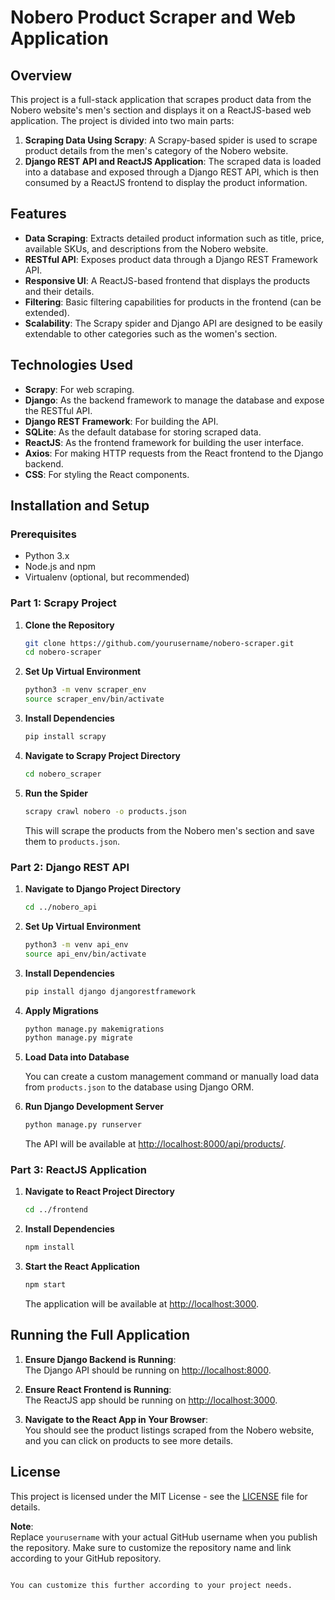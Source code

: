 
# Nobero Product Scraper and Web Application

## Overview
This project is a full-stack application that scrapes product data from the Nobero website's men's section and displays it on a ReactJS-based web application. The project is divided into two main parts:

1. **Scraping Data Using Scrapy**: A Scrapy-based spider is used to scrape product details from the men's category of the Nobero website.
2. **Django REST API and ReactJS Application**: The scraped data is loaded into a database and exposed through a Django REST API, which is then consumed by a ReactJS frontend to display the product information.

## Features
- **Data Scraping**: Extracts detailed product information such as title, price, available SKUs, and descriptions from the Nobero website.
- **RESTful API**: Exposes product data through a Django REST Framework API.
- **Responsive UI**: A ReactJS-based frontend that displays the products and their details.
- **Filtering**: Basic filtering capabilities for products in the frontend (can be extended).
- **Scalability**: The Scrapy spider and Django API are designed to be easily extendable to other categories such as the women's section.

## Technologies Used
- **Scrapy**: For web scraping.
- **Django**: As the backend framework to manage the database and expose the RESTful API.
- **Django REST Framework**: For building the API.
- **SQLite**: As the default database for storing scraped data.
- **ReactJS**: As the frontend framework for building the user interface.
- **Axios**: For making HTTP requests from the React frontend to the Django backend.
- **CSS**: For styling the React components.

## Installation and Setup

### Prerequisites
- Python 3.x
- Node.js and npm
- Virtualenv (optional, but recommended)

### Part 1: Scrapy Project

1. **Clone the Repository**

   ```bash
   git clone https://github.com/yourusername/nobero-scraper.git
   cd nobero-scraper
   ```

2. **Set Up Virtual Environment**

   ```bash
   python3 -m venv scraper_env
   source scraper_env/bin/activate
   ```

3. **Install Dependencies**

   ```bash
   pip install scrapy
   ```

4. **Navigate to Scrapy Project Directory**

   ```bash
   cd nobero_scraper
   ```

5. **Run the Spider**

   ```bash
   scrapy crawl nobero -o products.json
   ```

   This will scrape the products from the Nobero men's section and save them to `products.json`.

### Part 2: Django REST API

1. **Navigate to Django Project Directory**

   ```bash
   cd ../nobero_api
   ```

2. **Set Up Virtual Environment**

   ```bash
   python3 -m venv api_env
   source api_env/bin/activate
   ```

3. **Install Dependencies**

   ```bash
   pip install django djangorestframework
   ```

4. **Apply Migrations**

   ```bash
   python manage.py makemigrations
   python manage.py migrate
   ```

5. **Load Data into Database**

   You can create a custom management command or manually load data from `products.json` to the database using Django ORM.

6. **Run Django Development Server**

   ```bash
   python manage.py runserver
   ```

   The API will be available at [http://localhost:8000/api/products/](http://localhost:8000/api/products/).

### Part 3: ReactJS Application

1. **Navigate to React Project Directory**

   ```bash
   cd ../frontend
   ```

2. **Install Dependencies**

   ```bash
   npm install
   ```

3. **Start the React Application**

   ```bash
   npm start
   ```

   The application will be available at [http://localhost:3000](http://localhost:3000).

## Running the Full Application
1. **Ensure Django Backend is Running**:  
   The Django API should be running on [http://localhost:8000](http://localhost:8000).

2. **Ensure React Frontend is Running**:  
   The ReactJS app should be running on [http://localhost:3000](http://localhost:3000).

3. **Navigate to the React App in Your Browser**:  
   You should see the product listings scraped from the Nobero website, and you can click on products to see more details.
 

## License
This project is licensed under the MIT License - see the [LICENSE](LICENSE) file for details.

**Note**:  
Replace `yourusername` with your actual GitHub username when you publish the repository. Make sure to customize the repository name and link according to your GitHub repository.
```

You can customize this further according to your project needs.
